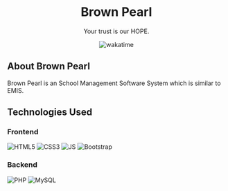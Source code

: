 <h1 align="center">Brown Pearl</h1>
<p align="center">Your trust is our HOPE.</p>
</p>
<p align="center"><img src="https://wakatime.com/badge/user/d843d77e-df9e-4be5-a842-ed311ba05a54/project/80c2848d-43cd-4a06-8491-f447a4e0337c.svg" alt="wakatime">
</p>

## About Brown Pearl

Brown Pearl is an School Management Software System which is similar to EMIS.

## Technologies Used

### Frontend
![HTML5](https://img.shields.io/badge/HTML5-FF0000?style=for-the-badge&logo=html5&logoColor=000&labelColor=E34F26)
![CSS3](https://img.shields.io/badge/CSS3-0000FF?style=for-the-badge&logo=css3&logoColor=000&labelColor=1572B6)
![JS](https://img.shields.io/badge/JavaScript-FFFF00?style=for-the-badge&logo=javascript&logoColor=000&labelColor=F7DF1E)
![Bootstrap](https://img.shields.io/badge/Bootstrap-4B00B2?style=for-the-badge&logo=bootstrap&logoColor=000&labelColor=7952B3)

### Backend
![PHP](https://img.shields.io/badge/PHP-779AB5?style=for-the-badge&logo=php&logoColor=000&labelColor=777BB4)
![MySQL](https://img.shields.io/badge/MySQL-434AA1?style=for-the-badge&logo=mysql&logoColor=000&labelColor=4479A1)
